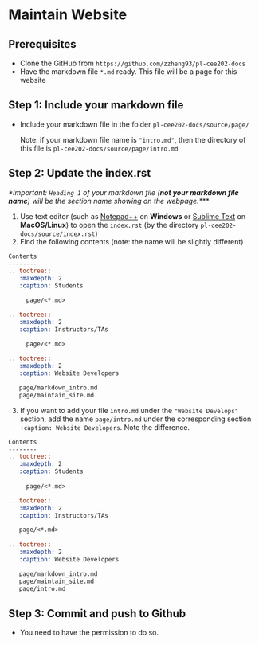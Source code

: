 # Maintain Website

## Prerequisites

- Clone the GitHub from `https://github.com/zzheng93/pl-cee202-docs`
- Have the markdown file `*.md` ready. This file will be a page for this website

## Step 1: Include your markdown file

- Include your markdown file in the folder `pl-cee202-docs/source/page/`

  Note: if your markdown file name is `"intro.md"`, then the directory of this file is `pl-cee202-docs/source/page/intro.md`

## Step 2: Update the index.rst

**\**Important: `Heading 1`** of your markdown file (**not your markdown file name**) will be the section name showing on the webpage.**\****

1. Use text editor (such as [Notepad++](https://notepad-plus-plus.org/) on **Windows** or [Sublime Text](https://www.sublimetext.com/3) on **MacOS/Linux**) to open the `index.rst` (by the directory `pl-cee202-docs/source/index.rst`)
2. Find the following contents (note: the name will be slightly different)

```rst
Contents
--------
.. toctree::
   :maxdepth: 2
   :caption: Students

	 page/<*.md>

.. toctree::
   :maxdepth: 2
   :caption: Instructors/TAs

	 page/<*.md>
   
.. toctree::
   :maxdepth: 2
   :caption: Website Developers

   page/markdown_intro.md
   page/maintain_site.md
```

3. If you want to add your file `intro.md` under the `"Website Develops"` section, add the name `page/intro.md` under the corresponding section `:caption: Website Developers`. Note the difference.

```rst
Contents
--------
.. toctree::
   :maxdepth: 2
   :caption: Students
	 
	 page/<*.md>

.. toctree::
   :maxdepth: 2
   :caption: Instructors/TAs

   page/<*.md>
   
.. toctree::
   :maxdepth: 2
   :caption: Website Developers

   page/markdown_intro.md
   page/maintain_site.md
   page/intro.md
```

## Step 3: Commit and push to Github

- You need to have the permission to do so.